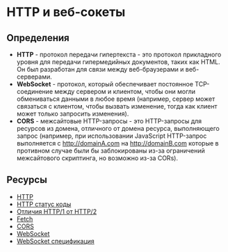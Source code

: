 # HTTP и веб-сокеты

## Определения

- **HTTP** - протокол передачи гипертекста - это протокол прикладного уровня для передачи гипермедийных документов, таких как HTML. Он был разработан для связи между веб-браузерами и веб-серверами.
- **WebSocket** - протокол, который обеспечивает постоянное TCP-соединение между сервером и клиентом, чтобы они могли обмениваться данными в любое время (например, сервер может связаться с клиентом, чтобы вызвать изменение, тогда как клиент может только запросить изменения).
- **CORS** - межсайтовые HTTP-запросы - это HTTP-запросы для ресурсов из домена, отличного от домена ресурса, выполняющего запрос (например, при использовании JavaScript HTTP-запрос выполняется с http://domainA.com на http://domainB.com которые в противном случае были бы заблокированы из-за ограничений межсайтового скриптинга, но возможно из-за CORs).

## Ресурсы

- [HTTP](https://developer.mozilla.org/ru/docs/Web/HTTP)
- [HTTP статус коды](https://httpstatuses.com/)
- [Отличия HTTP/1 от HTTP/2](https://http2.github.io/faq/#what-are-the-key-differences-to-http1x)
- [Fetch](https://fetch.spec.whatwg.org/)
- [CORS](https://developer.mozilla.org/ru/docs/Web/HTTP/CORS)
- [WebSocket](https://developer.mozilla.org/ru/docs/Web/API/WebSocket)
- [WebSocket спецификация](https://datatracker.ietf.org/doc/html/rfc6455)
